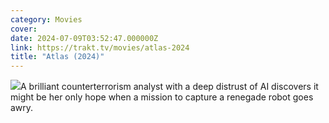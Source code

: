 ```yaml
---
category: Movies
cover: 
date: 2024-07-09T03:52:47.000000Z
link: https://trakt.tv/movies/atlas-2024
title: "Atlas (2024)"
---
```


![](https://walter.trakt.tv/images/movies/000/458/597/fanarts/thumb/a97dec2285.jpg)A brilliant counterterrorism analyst with a deep distrust of AI discovers it might be her only hope when a mission to capture a renegade robot goes awry.